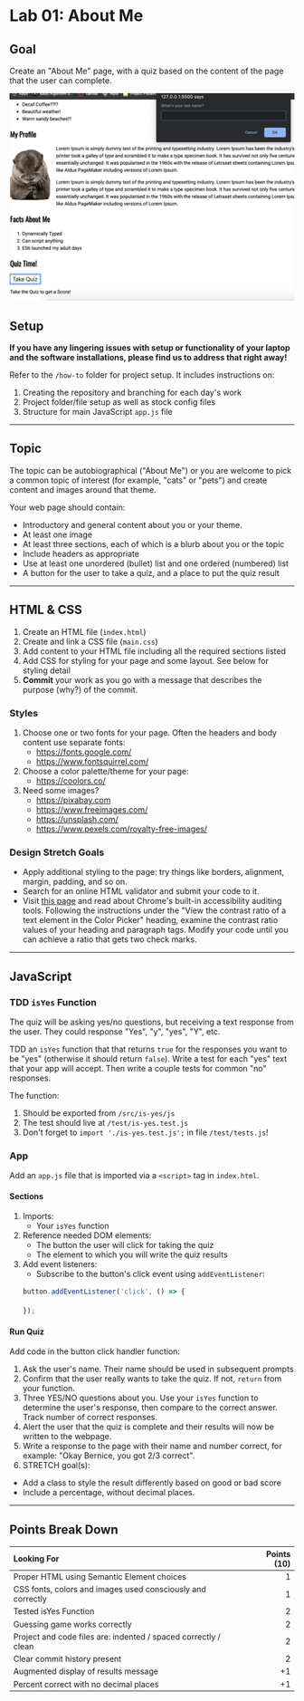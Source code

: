 # Lab 01: About Me

## Goal

Create an "About Me" page, with a quiz based on the content of the page that the user can complete.

![screenshot](shot.png)
## Setup 

**If you have any lingering issues with setup or functionality of your laptop and the software installations, please find us to address that right away!**

Refer to the `/how-to` folder for project setup. It includes instructions on:
1. Creating the repository and branching for each day's work
1. Project folder/file setup as well as stock config files
1. Structure for main JavaScript `app.js` file

---

## Topic

The topic can be autobiographical ("About Me") or you are welcome to pick a common topic of interest (for example, "cats" or "pets") and create content and images around that theme.

Your web page should contain:

* Introductory and general content about you or your theme.
* At least one image
* At least three sections, each of which is a blurb about you or the topic
* Include headers as appropriate
* Use at least one unordered (bullet) list and one ordered (numbered) list
* A button for the user to take a quiz, and a place to put the quiz result

---

## HTML & CSS

1. Create an HTML file (`index.html`)
1. Create and link a CSS file (`main.css`)
1. Add content to your HTML file including all the required sections listed
1. Add CSS for styling for your page and some layout. See below for styling detail
1. **Commit** your work as you go with a message that describes the purpose (why?) of the commit.

### Styles

1. Choose one or two fonts for your page. Often the headers and body content use separate fonts:
    * https://fonts.google.com/
    * https://www.fontsquirrel.com/
1. Choose a color palette/theme for your page:
    * https://coolors.co/
1. Need some images?
    * https://pixabay.com
    * https://www.freeimages.com/
    * https://unsplash.com/
    * https://www.pexels.com/royalty-free-images/

### Design Stretch Goals

- Apply additional styling to the page: try things like borders, alignment, margin, padding, and so on.
- Search for an online HTML validator and submit your code to it.
- Visit [this page](https://developers.google.com/web/tools/chrome-devtools/accessibility/reference) and read about Chrome's built-in accessibility auditing tools. Following the instructions under the "View the contrast ratio of a text element in the Color Picker" heading, examine the contrast ratio values of your heading and paragraph tags. Modify your code until you can achieve a ratio that gets two check marks.

---

## JavaScript

### TDD `isYes` Function

The quiz will be asking yes/no questions, but receiving a text response from the user. They could response "Yes", "y", "yes", "Y", etc.

TDD an `isYes` function that that returns `true` for the responses you want to be "yes" (otherwise it should return `false`). Write a test for each "yes" text that your app will accept. Then write a couple tests for common "no" responses. 

The function:
1. Should be exported from `/src/is-yes/js`
1. The test should live at `/test/is-yes.test.js`
1. Don't forget to `import './is-yes.test.js';` in file `/test/tests.js`!

### App

Add an `app.js` file that is imported via a `<script>` tag in `index.html`.

#### Sections

1. Imports:
    - Your `isYes` function
1. Reference needed DOM elements:
    - The button the user will click for taking the quiz
    - The element to which you will write the quiz results
1. Add event listeners:
    - Subscribe to the button's click event using `addEventListener`:
    ```js
    button.addEventListener('click', () => {

    });
    ```

#### Run Quiz

Add code in the button click handler function:

1. Ask the user's name. Their name should be used in subsequent prompts
1. Confirm that the user really wants to take the quiz. If not, `return` from your function.
1. Three YES/NO questions about you. Use your `isYes` function to determine the user's
response, then compare to the correct answer. Track number of correct responses.
1. Alert the user that the quiz is complete and their results will now be written to the webpage.
1. Write a response to the page with their name and number correct, for example: "Okay Bernice, you got 2/3 correct". 
1. STRETCH goal(s): 
  - Add a class to style the result differently based on
  good or bad score
  - Include a percentage, without decimal places.

---

## Points Break Down

Looking For | Points (10)
:--|--:
Proper HTML using Semantic Element choices  | 1 
CSS fonts, colors and images used consciously and correctly | 1
Tested isYes Function | 2
Guessing game works correctly | 2
Project and code files are: indented / spaced correctly / clean | 2
Clear commit history present | 2
Augmented display of results message | +1
Percent correct with no decimal places | +1